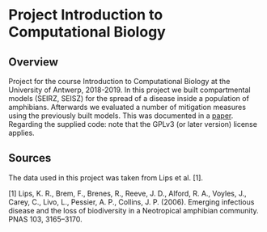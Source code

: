 # Project Introduction to Computational Biology

## Overview

Project for the course Introduction to Computational Biology at the University of Antwerp, 2018-2019. In this project we built compartmental models (SEIRZ, SEISZ) for the spread of a disease inside a population of amphibians. Afterwards we evaluated a number of mitigation measures using the previously built models. This was documented in a [paper](../main/COMPBIO19_proposal_KaLoWi.pdf). Regarding the supplied code: note that the GPLv3 (or later version) license applies.

## Sources

The data used in this project was taken from Lips et al. [1].

[1] Lips, K. R., Brem, F., Brenes, R., Reeve, J. D., Alford, R. A., Voyles, J.,
Carey, C., Livo, L., Pessier, A. P., Collins, J. P. (2006). Emerging infectious
disease and the loss of biodiversity in a Neotropical amphibian community. PNAS 103,
3165–3170.

